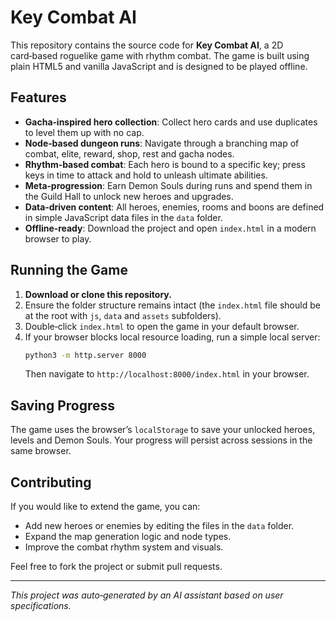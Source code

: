# Key Combat AI

This repository contains the source code for **Key Combat AI**, a 2D card‑based roguelike game with rhythm combat. The game is built using plain HTML5 and vanilla JavaScript and is designed to be played offline.

## Features

- **Gacha‑inspired hero collection**: Collect hero cards and use duplicates to level them up with no cap.
- **Node‑based dungeon runs**: Navigate through a branching map of combat, elite, reward, shop, rest and gacha nodes.
- **Rhythm‑based combat**: Each hero is bound to a specific key; press keys in time to attack and hold to unleash ultimate abilities.
- **Meta‑progression**: Earn Demon Souls during runs and spend them in the Guild Hall to unlock new heroes and upgrades.
- **Data‑driven content**: All heroes, enemies, rooms and boons are defined in simple JavaScript data files in the `data` folder.
- **Offline‑ready**: Download the project and open `index.html` in a modern browser to play.

## Running the Game

1. **Download or clone this repository.**
2. Ensure the folder structure remains intact (the `index.html` file should be at the root with `js`, `data` and `assets` subfolders).
3. Double‑click `index.html` to open the game in your default browser.
4. If your browser blocks local resource loading, run a simple local server:
   ```bash
   python3 -m http.server 8000
   ```
   Then navigate to `http://localhost:8000/index.html` in your browser.

## Saving Progress

The game uses the browser’s `localStorage` to save your unlocked heroes, levels and Demon Souls. Your progress will persist across sessions in the same browser.

## Contributing

If you would like to extend the game, you can:

- Add new heroes or enemies by editing the files in the `data` folder.
- Expand the map generation logic and node types.
- Improve the combat rhythm system and visuals.

Feel free to fork the project or submit pull requests.

---

*This project was auto‑generated by an AI assistant based on user specifications.*